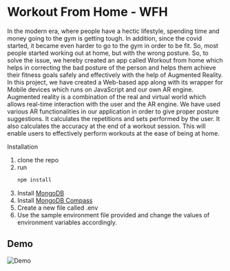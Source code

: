 # Workout From Home - WFH

In the modern era, where people have a hectic lifestyle, spending time and money going to the gym is getting tough. In addition, since the covid started, it became even harder to go to the gym in order to be fit. So, most people started working out at home, but with the wrong posture. So, to solve the issue, we hereby created an app called Workout from home which helps in correcting the bad posture of the person and helps them achieve their fitness goals safely and effectively with the help of Augmented Reality. In this project, we have created a Web-based app along with its wrapper for Mobile devices which runs on JavaScript and our own AR engine. Augmented reality is a combination of the real and virtual world which allows real-time interaction with the user and the AR engine. We have used various AR functionalities in our application in order to give proper posture suggestions. It calculates the repetitions and sets performed by the user. It also calculates the accuracy at the end of a workout session. This will enable users to effectively perform workouts at the ease of being at home. 

Installation
1. clone the repo 
2. run 
    ```bash
    npm install
    ```
3. Install [MongoDB](https://www.mongodb.com/try/download/community "mongoDB")
4. Install [MongoDB Compass](https://www.mongodb.com/try/download/compass "mongoDB")
5. Create a new file called .env
6. Use the sample environment file provided and change the values of environment variables accordingly. 

## Demo

![Demo](https://github.com/dhruvinmakwana/workout-from-home/blob/master/public/images/output.gif?raw=true)
